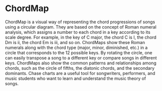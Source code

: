 # ChordMap
ChordMap is a visual way of representing the chord progressions of songs using a circular diagram. They are based on the concept of Roman numeral analysis, which assigns a number to each chord in a key according to its scale degree. For example, in the key of C major, the chord C is I, the chord Dm is ii, the chord Em is iii, and so on. ChordMaps show these Roman numerals along with the chord type (major, minor, diminished, etc.) in a circle that corresponds to the 12 possible keys. By rotating the circle, one can easily transpose a song to a different key or compare songs in different keys. ChordMaps also show the common patterns and relationships among chords, such as the circle of fifths, the diatonic chords, and the secondary dominants. Chase charts are a useful tool for songwriters, performers, and music students who want to learn and understand the music theory of songs.
